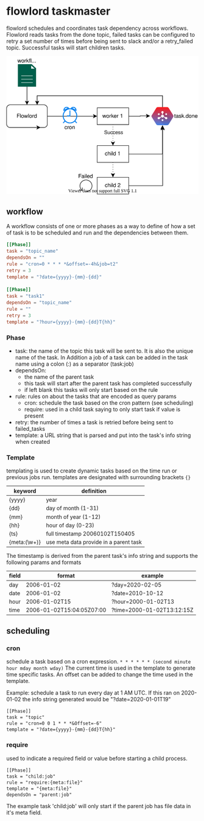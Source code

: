 # flowlord taskmaster
flowlord schedules and coordinates task dependency across workflows. Flowlord reads tasks from the done topic, failed tasks can be configured to retry a set number of times before being sent to slack and/or a retry_failed topic. Successful tasks will start children tasks.

![](./flowlord.drawio.svg)

## workflow 
A workflow consists of one or more phases as a way to define of how a set of task is to be scheduled and run and the dependencies between them. 

``` toml 
[[Phase]]
task = "topic_name"
dependsOn = ""
rule = "cron=0 * * * *&offset=-4h&job=t2"
retry = 3
template = "?date={yyyy}-{mm}-{dd}"

[[Phase]]
task = "task1"
dependsOn = "topic_name"
rule = ""
retry = 3
template = "?hour={yyyy}-{mm}-{dd}T{hh}"
```

### Phase 

 - task: the name of the topic this task will be sent to. It is also the unique name of the task. In Addition a job of a task can be added in the task name using a colon (:) as a separator (task:job)
 - dependsOn: 
   - the name of the parent task
   - this task will start after the parent task has completed successfully
   - if left blank this tasks will only start based on the rule
 - rule: rules on about the tasks that are encoded as query params 
   - cron: schedule the task based on the cron pattern (see scheduling)
   - require: used in a child task saying to only start task if value is present
 - retry: the number of times a task is retried before being sent to failed_tasks
 - template: a URL string that is parsed and put into the task's info string when created

### Template 
templating is used to create dynamic tasks based on the time run or previous jobs run. templates are designated with surrounding brackets `{}`

| keyword | definition |
|-|-|
| {yyyy} | year |
| {dd} | day of month (1-31) | 
| {mm} | month of year (1-12) | 
| {hh} | hour of day (0-23) | 
| {ts} | full timestamp 20060102T150405 | 
| {meta:(\w+)} | use meta data provide in a parent task| 

The timestamp is derived from the parent task's info string and supports the following params and formats 

| field | format | example | 
|-|-|-|
| day | 2006-01-02 | ?day=2020-02-05 | 
| date | 2006-01-02 | ?date=2010-10-12 | 
| hour | 2006-01-02T15 | ?hour=2000-01-02T13 | 
| time | 2006-01-02T15:04:05Z07:00 | ?time=2000-01-02T13:12:15Z | 

## scheduling 

### cron 
schedule a task based on a cron expression. 
`* * * * * * (second minute hour mday month wday)` 
The current time is used in the template to generate time specific tasks. An offset can be added to change the time used in the template. 

Example: schedule a task to run every day at 1 AM UTC. If this ran on 2020-01-02 the info string generated would be "?date=2020-01-01T19"
```
[[Phase]]
task = "topic"
rule = "cron=0 0 1 * * *&Offset=-6"
template = "?date={yyyy}-{mm}-{dd}T{hh}"
```

### require

used to indicate a required field or value before starting a child process. 

```
[[Phase]]
task = "child:job"
rule = "require:{meta:file}"
template = "{meta:file}" 
dependsOn = "parent:job"
```
The example task 'child:job' will only start if the parent job has file data in it's meta field. 
